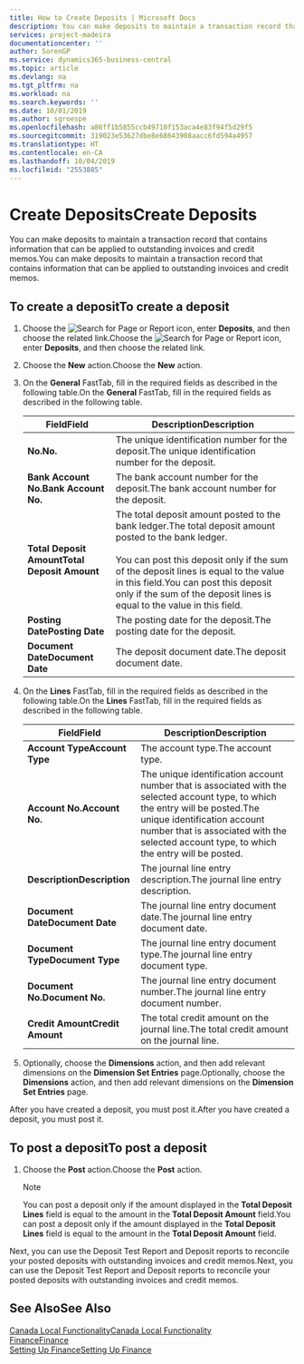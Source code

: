 ```yaml
---
title: How to Create Deposits | Microsoft Docs
description: You can make deposits to maintain a transaction record that contains information that can be applied to outstanding invoices and credit memos.
services: project-madeira
documentationcenter: ''
author: SorenGP
ms.service: dynamics365-business-central
ms.topic: article
ms.devlang: na
ms.tgt_pltfrm: na
ms.workload: na
ms.search.keywords: ''
ms.date: 10/01/2019
ms.author: sgroespe
ms.openlocfilehash: a86ff1b5855ccb49710f153aca4e83f94f5d29f5
ms.sourcegitcommit: 319023e53627dbe8e68643908aacc6fd594a4957
ms.translationtype: HT
ms.contentlocale: en-CA
ms.lasthandoff: 10/04/2019
ms.locfileid: "2553885"
---
```

# <a name="create-deposits"></a><span data-ttu-id="d07bf-103">Create Deposits</span><span class="sxs-lookup"><span data-stu-id="d07bf-103">Create Deposits</span></span>
<span data-ttu-id="d07bf-104">You can make deposits to maintain a transaction record that contains information that can be applied to outstanding invoices and credit memos.</span><span class="sxs-lookup"><span data-stu-id="d07bf-104">You can make deposits to maintain a transaction record that contains information that can be applied to outstanding invoices and credit memos.</span></span>  

## <a name="to-create-a-deposit"></a><span data-ttu-id="d07bf-105">To create a deposit</span><span class="sxs-lookup"><span data-stu-id="d07bf-105">To create a deposit</span></span>  
1.  <span data-ttu-id="d07bf-106">Choose the ![Search for Page or Report](../../media/ui-search/search_small.png "Search for Page or Report icon") icon, enter **Deposits**, and then choose the related link.</span><span class="sxs-lookup"><span data-stu-id="d07bf-106">Choose the ![Search for Page or Report](../../media/ui-search/search_small.png "Search for Page or Report icon") icon, enter **Deposits**, and then choose the related link.</span></span>  
2.  <span data-ttu-id="d07bf-107">Choose the **New** action.</span><span class="sxs-lookup"><span data-stu-id="d07bf-107">Choose the **New** action.</span></span>  
3.  <span data-ttu-id="d07bf-108">On the **General** FastTab, fill in the required fields as described in the following table.</span><span class="sxs-lookup"><span data-stu-id="d07bf-108">On the **General** FastTab, fill in the required fields as described in the following table.</span></span>  

    |<span data-ttu-id="d07bf-109">Field</span><span class="sxs-lookup"><span data-stu-id="d07bf-109">Field</span></span>|<span data-ttu-id="d07bf-110">Description</span><span class="sxs-lookup"><span data-stu-id="d07bf-110">Description</span></span>|  
    |---------------------------------|---------------------------------------|  
    |<span data-ttu-id="d07bf-111">**No.**</span><span class="sxs-lookup"><span data-stu-id="d07bf-111">**No.**</span></span>|<span data-ttu-id="d07bf-112">The unique identification number for the deposit.</span><span class="sxs-lookup"><span data-stu-id="d07bf-112">The unique identification number for the deposit.</span></span>|  
    |<span data-ttu-id="d07bf-113">**Bank Account No.**</span><span class="sxs-lookup"><span data-stu-id="d07bf-113">**Bank Account No.**</span></span>|<span data-ttu-id="d07bf-114">The bank account number for the deposit.</span><span class="sxs-lookup"><span data-stu-id="d07bf-114">The bank account number for the deposit.</span></span>|  
    |<span data-ttu-id="d07bf-115">**Total Deposit Amount**</span><span class="sxs-lookup"><span data-stu-id="d07bf-115">**Total Deposit Amount**</span></span>|<span data-ttu-id="d07bf-116">The total deposit amount posted to the bank ledger.</span><span class="sxs-lookup"><span data-stu-id="d07bf-116">The total deposit amount posted to the bank ledger.</span></span><br /><br /> <span data-ttu-id="d07bf-117">You can post this deposit only if the sum of the deposit lines is equal to the value in this field.</span><span class="sxs-lookup"><span data-stu-id="d07bf-117">You can post this deposit only if the sum of the deposit lines is equal to the value in this field.</span></span>|  
    |<span data-ttu-id="d07bf-118">**Posting Date**</span><span class="sxs-lookup"><span data-stu-id="d07bf-118">**Posting Date**</span></span>|<span data-ttu-id="d07bf-119">The posting date for the deposit.</span><span class="sxs-lookup"><span data-stu-id="d07bf-119">The posting date for the deposit.</span></span>|  
    |<span data-ttu-id="d07bf-120">**Document Date**</span><span class="sxs-lookup"><span data-stu-id="d07bf-120">**Document Date**</span></span>|<span data-ttu-id="d07bf-121">The deposit document date.</span><span class="sxs-lookup"><span data-stu-id="d07bf-121">The deposit document date.</span></span>|  
4.  <span data-ttu-id="d07bf-122">On the **Lines** FastTab, fill in the required fields as described in the following table.</span><span class="sxs-lookup"><span data-stu-id="d07bf-122">On the **Lines** FastTab, fill in the required fields as described in the following table.</span></span>  

    |<span data-ttu-id="d07bf-123">Field</span><span class="sxs-lookup"><span data-stu-id="d07bf-123">Field</span></span>|<span data-ttu-id="d07bf-124">Description</span><span class="sxs-lookup"><span data-stu-id="d07bf-124">Description</span></span>|  
    |---------------------------------|---------------------------------------|  
    |<span data-ttu-id="d07bf-125">**Account Type**</span><span class="sxs-lookup"><span data-stu-id="d07bf-125">**Account Type**</span></span>|<span data-ttu-id="d07bf-126">The account type.</span><span class="sxs-lookup"><span data-stu-id="d07bf-126">The account type.</span></span>|  
    |<span data-ttu-id="d07bf-127">**Account No.**</span><span class="sxs-lookup"><span data-stu-id="d07bf-127">**Account No.**</span></span>|<span data-ttu-id="d07bf-128">The unique identification account number that is associated with the selected account type, to which the entry will be posted.</span><span class="sxs-lookup"><span data-stu-id="d07bf-128">The unique identification account number that is associated with the selected account type, to which the entry will be posted.</span></span>|  
    |<span data-ttu-id="d07bf-129">**Description**</span><span class="sxs-lookup"><span data-stu-id="d07bf-129">**Description**</span></span>|<span data-ttu-id="d07bf-130">The journal line entry description.</span><span class="sxs-lookup"><span data-stu-id="d07bf-130">The journal line entry description.</span></span>|  
    |<span data-ttu-id="d07bf-131">**Document Date**</span><span class="sxs-lookup"><span data-stu-id="d07bf-131">**Document Date**</span></span>|<span data-ttu-id="d07bf-132">The journal line entry document date.</span><span class="sxs-lookup"><span data-stu-id="d07bf-132">The journal line entry document date.</span></span>|  
    |<span data-ttu-id="d07bf-133">**Document Type**</span><span class="sxs-lookup"><span data-stu-id="d07bf-133">**Document Type**</span></span>|<span data-ttu-id="d07bf-134">The journal line entry document type.</span><span class="sxs-lookup"><span data-stu-id="d07bf-134">The journal line entry document type.</span></span>|  
    |<span data-ttu-id="d07bf-135">**Document No.**</span><span class="sxs-lookup"><span data-stu-id="d07bf-135">**Document No.**</span></span>|<span data-ttu-id="d07bf-136">The journal line entry document number.</span><span class="sxs-lookup"><span data-stu-id="d07bf-136">The journal line entry document number.</span></span>|  
    |<span data-ttu-id="d07bf-137">**Credit Amount**</span><span class="sxs-lookup"><span data-stu-id="d07bf-137">**Credit Amount**</span></span>|<span data-ttu-id="d07bf-138">The total credit amount on the journal line.</span><span class="sxs-lookup"><span data-stu-id="d07bf-138">The total credit amount on the journal line.</span></span>|  

5.  <span data-ttu-id="d07bf-139">Optionally, choose the **Dimensions** action, and then add relevant dimensions on the **Dimension Set Entries** page.</span><span class="sxs-lookup"><span data-stu-id="d07bf-139">Optionally, choose the **Dimensions** action, and then add relevant dimensions on the **Dimension Set Entries** page.</span></span>  

<span data-ttu-id="d07bf-140">After you have created a deposit, you must post it.</span><span class="sxs-lookup"><span data-stu-id="d07bf-140">After you have created a deposit, you must post it.</span></span>  

## <a name="to-post-a-deposit"></a><span data-ttu-id="d07bf-141">To post a deposit</span><span class="sxs-lookup"><span data-stu-id="d07bf-141">To post a deposit</span></span>  
1. <span data-ttu-id="d07bf-142">Choose the **Post** action.</span><span class="sxs-lookup"><span data-stu-id="d07bf-142">Choose the **Post** action.</span></span>  

    > [!NOTE]  
    >  <span data-ttu-id="d07bf-143">You can post a deposit only if the amount displayed in the **Total Deposit Lines** field is equal to the amount in the **Total Deposit Amount** field.</span><span class="sxs-lookup"><span data-stu-id="d07bf-143">You can post a deposit only if the amount displayed in the **Total Deposit Lines** field is equal to the amount in the **Total Deposit Amount** field.</span></span>  

<span data-ttu-id="d07bf-144">Next, you can use the Deposit Test Report and Deposit reports to reconcile your posted deposits with outstanding invoices and credit memos.</span><span class="sxs-lookup"><span data-stu-id="d07bf-144">Next, you can use the Deposit Test Report and Deposit reports to reconcile your posted deposits with outstanding invoices and credit memos.</span></span>  

## <a name="see-also"></a><span data-ttu-id="d07bf-145">See Also</span><span class="sxs-lookup"><span data-stu-id="d07bf-145">See Also</span></span>  
[<span data-ttu-id="d07bf-146">Canada Local Functionality</span><span class="sxs-lookup"><span data-stu-id="d07bf-146">Canada Local Functionality</span></span>](canada-local-functionality.md)  
[<span data-ttu-id="d07bf-147">Finance</span><span class="sxs-lookup"><span data-stu-id="d07bf-147">Finance</span></span>](../../finance.md)  
[<span data-ttu-id="d07bf-148">Setting Up Finance</span><span class="sxs-lookup"><span data-stu-id="d07bf-148">Setting Up Finance</span></span>](../../finance.md)  
